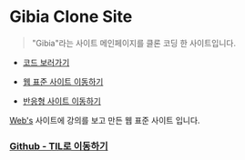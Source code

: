 # Gibia Clone Site

> "Gibia"라는 사이트 메인페이지를 클론 코딩 한 사이트입니다.

- [코드 보러가기](https://github.com/engus93/gabiaCloneWeb)

- [웹 표준 사이트 이동하기](https://engus93.github.io/gabiaCloneWeb/index.html)

- [반응형 사이트 이동하기](https://engus93.github.io/gabiaCloneWeb/gabiaMobail/index.html)

[Web's](https://www.youtube.com/watch?v=BcR_Qa-yDZY&list=PL4UVBBIc6giK_T_7i7MssZ516YIRUmhAm&index=1) 사이트에 강의를 보고 만든 웹 표준 사이트 입니다.

### [Github - TIL로 이동하기](https://github.com/engus93/TIL)